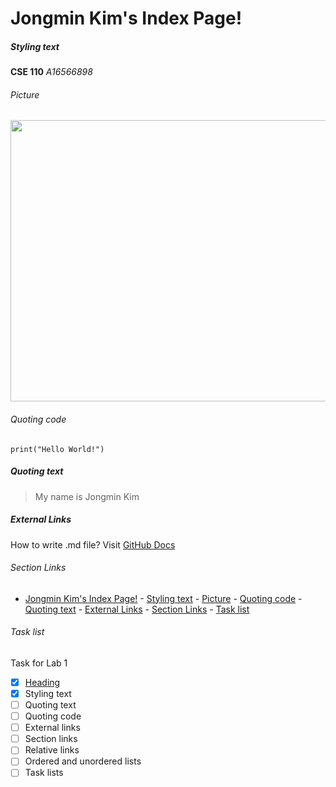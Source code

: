 # Jongmin Kim's Index Page!

##### Styling text #####
**CSE 110**
*A16566898*

###### Picture ######
<img src="IMG_4031.jpg" width="800" height="450">

###### Quoting code #####
```
print("Hello World!")
```

##### Quoting text #####
> My name is Jongmin Kim

##### External Links #####
How to write .md file?
Visit [GitHub Docs](https://docs.github.com/en/get-started/writing-on-github/getting-started-with-writing-and-formatting-on-github/basic-writing-and-formatting-syntax)

###### Section Links ######

- [Jongmin Kim's Index Page!](#jongmin-kims-index-page)
        - [Styling text](#styling-text)
          - [Picture](#picture)
          - [Quoting code](#quoting-code)
        - [Quoting text](#quoting-text)
        - [External Links](#external-links)
          - [Section Links](#section-links)
          - [Task list](#task-list)




###### Task list #####
Task for Lab 1
- [x] [Heading](#jongmin-kims-index-page)
- [x] Styling text
- [ ] Quoting text
- [ ] Quoting code
- [ ] External links
- [ ] Section links
- [ ] Relative links
- [ ] Ordered and unordered lists 
- [ ] Task lists